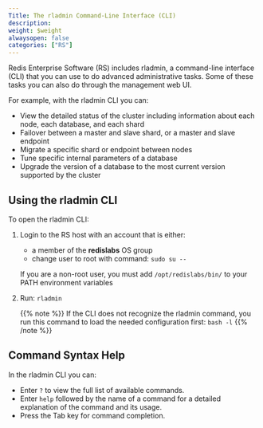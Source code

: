 ```yaml
---
Title: The rladmin Command-Line Interface (CLI)
description:
weight: $weight
alwaysopen: false
categories: ["RS"]
---
```

Redis Enterprise Software (RS) includes rladmin, a command-line interface (CLI)
that you can use to do advanced administrative tasks.
Some of these tasks you can also do through the management web UI.

For example, with the rladmin CLI you can:

- View the detailed status of the cluster including information about each node, each database, and each shard
- Failover between a master and slave shard, or a master and slave endpoint
- Migrate a specific shard or endpoint between nodes
- Tune specific internal parameters of a database
- Upgrade the version of a database to the most current version supported by the cluster

## Using the rladmin CLI

To open the rladmin CLI:

1. Login to the RS host with an account that is either:
    - a member of the **redislabs** OS group
    - change user to root with command: `sudo su --`

    If you are a non-root user, you must add `/opt/redislabs/bin/` to your PATH environment variables
1. Run: `rladmin`

    {{% note %}}
If the CLI does not recognize the rladmin command,
you run this command to load the needed configuration first: `bash -l`
    {{% /note %}}

## Command Syntax Help

In the rladmin CLI you can:

- Enter `?` to view the full list of available commands.
- Enter `help` followed by the name of a command for a detailed explanation of the command and its usage.
- Press the Tab key for command completion.
